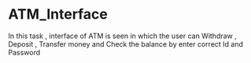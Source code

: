 # ATM_Interface
In this task , interface of ATM is seen in which the user can Withdraw , Deposit , Transfer money and Check the balance by enter correct Id and Password 
